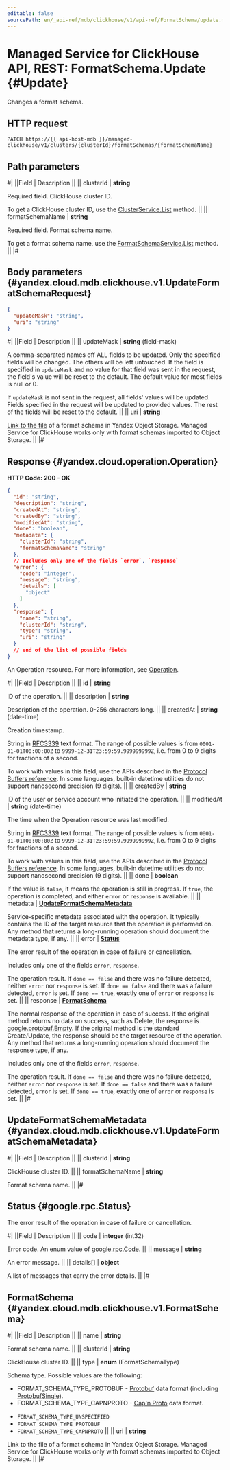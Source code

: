 ```yaml
---
editable: false
sourcePath: en/_api-ref/mdb/clickhouse/v1/api-ref/FormatSchema/update.md
---
```


# Managed Service for ClickHouse API, REST: FormatSchema.Update {#Update}

Changes a format schema.

## HTTP request

```
PATCH https://{{ api-host-mdb }}/managed-clickhouse/v1/clusters/{clusterId}/formatSchemas/{formatSchemaName}
```

## Path parameters

#|
||Field | Description ||
|| clusterId | **string**

Required field. ClickHouse cluster ID.

To get a ClickHouse cluster ID, use the [ClusterService.List](/docs/managed-clickhouse/api-ref/Cluster/list#List) method. ||
|| formatSchemaName | **string**

Required field. Format schema name.

To get a format schema name, use the [FormatSchemaService.List](/docs/managed-clickhouse/api-ref/FormatSchema/list#List) method. ||
|#

## Body parameters {#yandex.cloud.mdb.clickhouse.v1.UpdateFormatSchemaRequest}

```json
{
  "updateMask": "string",
  "uri": "string"
}
```

#|
||Field | Description ||
|| updateMask | **string** (field-mask)

A comma-separated names off ALL fields to be updated.
Only the specified fields will be changed. The others will be left untouched.
If the field is specified in `` updateMask `` and no value for that field was sent in the request,
the field's value will be reset to the default. The default value for most fields is null or 0.

If `` updateMask `` is not sent in the request, all fields' values will be updated.
Fields specified in the request will be updated to provided values.
The rest of the fields will be reset to the default. ||
|| uri | **string**

[Link to the file](/docs/managed-clickhouse/operations/s3-access#get-link-to-object) of a format schema in Yandex Object Storage. Managed Service for ClickHouse works only with format schemas imported to Object Storage. ||
|#

## Response {#yandex.cloud.operation.Operation}

**HTTP Code: 200 - OK**

```json
{
  "id": "string",
  "description": "string",
  "createdAt": "string",
  "createdBy": "string",
  "modifiedAt": "string",
  "done": "boolean",
  "metadata": {
    "clusterId": "string",
    "formatSchemaName": "string"
  },
  // Includes only one of the fields `error`, `response`
  "error": {
    "code": "integer",
    "message": "string",
    "details": [
      "object"
    ]
  },
  "response": {
    "name": "string",
    "clusterId": "string",
    "type": "string",
    "uri": "string"
  }
  // end of the list of possible fields
}
```

An Operation resource. For more information, see [Operation](/docs/api-design-guide/concepts/operation).

#|
||Field | Description ||
|| id | **string**

ID of the operation. ||
|| description | **string**

Description of the operation. 0-256 characters long. ||
|| createdAt | **string** (date-time)

Creation timestamp.

String in [RFC3339](https://www.ietf.org/rfc/rfc3339.txt) text format. The range of possible values is from
`0001-01-01T00:00:00Z` to `9999-12-31T23:59:59.999999999Z`, i.e. from 0 to 9 digits for fractions of a second.

To work with values in this field, use the APIs described in the
[Protocol Buffers reference](https://developers.google.com/protocol-buffers/docs/reference/overview).
In some languages, built-in datetime utilities do not support nanosecond precision (9 digits). ||
|| createdBy | **string**

ID of the user or service account who initiated the operation. ||
|| modifiedAt | **string** (date-time)

The time when the Operation resource was last modified.

String in [RFC3339](https://www.ietf.org/rfc/rfc3339.txt) text format. The range of possible values is from
`0001-01-01T00:00:00Z` to `9999-12-31T23:59:59.999999999Z`, i.e. from 0 to 9 digits for fractions of a second.

To work with values in this field, use the APIs described in the
[Protocol Buffers reference](https://developers.google.com/protocol-buffers/docs/reference/overview).
In some languages, built-in datetime utilities do not support nanosecond precision (9 digits). ||
|| done | **boolean**

If the value is `false`, it means the operation is still in progress.
If `true`, the operation is completed, and either `error` or `response` is available. ||
|| metadata | **[UpdateFormatSchemaMetadata](#yandex.cloud.mdb.clickhouse.v1.UpdateFormatSchemaMetadata)**

Service-specific metadata associated with the operation.
It typically contains the ID of the target resource that the operation is performed on.
Any method that returns a long-running operation should document the metadata type, if any. ||
|| error | **[Status](#google.rpc.Status)**

The error result of the operation in case of failure or cancellation.

Includes only one of the fields `error`, `response`.

The operation result.
If `done == false` and there was no failure detected, neither `error` nor `response` is set.
If `done == false` and there was a failure detected, `error` is set.
If `done == true`, exactly one of `error` or `response` is set. ||
|| response | **[FormatSchema](#yandex.cloud.mdb.clickhouse.v1.FormatSchema)**

The normal response of the operation in case of success.
If the original method returns no data on success, such as Delete,
the response is [google.protobuf.Empty](https://developers.google.com/protocol-buffers/docs/reference/google.protobuf#google.protobuf.Empty).
If the original method is the standard Create/Update,
the response should be the target resource of the operation.
Any method that returns a long-running operation should document the response type, if any.

Includes only one of the fields `error`, `response`.

The operation result.
If `done == false` and there was no failure detected, neither `error` nor `response` is set.
If `done == false` and there was a failure detected, `error` is set.
If `done == true`, exactly one of `error` or `response` is set. ||
|#

## UpdateFormatSchemaMetadata {#yandex.cloud.mdb.clickhouse.v1.UpdateFormatSchemaMetadata}

#|
||Field | Description ||
|| clusterId | **string**

ClickHouse cluster ID. ||
|| formatSchemaName | **string**

Format schema name. ||
|#

## Status {#google.rpc.Status}

The error result of the operation in case of failure or cancellation.

#|
||Field | Description ||
|| code | **integer** (int32)

Error code. An enum value of [google.rpc.Code](https://github.com/googleapis/googleapis/blob/master/google/rpc/code.proto). ||
|| message | **string**

An error message. ||
|| details[] | **object**

A list of messages that carry the error details. ||
|#

## FormatSchema {#yandex.cloud.mdb.clickhouse.v1.FormatSchema}

#|
||Field | Description ||
|| name | **string**

Format schema name. ||
|| clusterId | **string**

ClickHouse cluster ID. ||
|| type | **enum** (FormatSchemaType)

Schema type. Possible values are the following:

* FORMAT_SCHEMA_TYPE_PROTOBUF - [Protobuf](https://protobuf.dev/) data format (including [ProtobufSingle](https://clickhouse.com/docs/en/interfaces/formats#protobufsingle)).
* FORMAT_SCHEMA_TYPE_CAPNPROTO - [Cap'n Proto](https://capnproto.org/) data format.

- `FORMAT_SCHEMA_TYPE_UNSPECIFIED`
- `FORMAT_SCHEMA_TYPE_PROTOBUF`
- `FORMAT_SCHEMA_TYPE_CAPNPROTO` ||
|| uri | **string**

Link to the file of a format schema in Yandex Object Storage. Managed Service for ClickHouse works only with format schemas imported to Object Storage. ||
|#